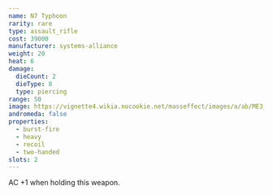 ```yaml
---
name: N7 Typhoon
rarity: rare
type: assault_rifle
cost: 39000
manufacturer: systems-alliance
weight: 20
heat: 6
damage:
  dieCount: 2
  dieType: 8
  type: piercing
range: 50
image: https://vignette4.wikia.nocookie.net/masseffect/images/a/ab/ME3_Typhoon_Assault_Rifle.png/revision/latest?cb=20120714073139
andromeda: false
properties:
  - burst-fire
  - heavy
  - recoil
  - two-handed
slots: 2
---
```

AC +1 when holding this weapon.